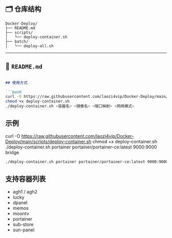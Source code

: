 ## 🗂️ 仓库结构

```
Docker-Deploy/
├── README.md
├── scripts/
│   └── deploy-container.sh
├── batch/
│   └── deploy-all.sh
```

---

## 📄 `README.md`

```markdown

## 使用方式

```bash
curl -O https://raw.githubusercontent.com/laozi4vip/Docker-Deploy/main/scripts/deploy-container.sh
chmod +x deploy-container.sh
./deploy-container.sh <容器名> <镜像名> <端口映射> <网络模式>
```

## 示例

curl -O https://raw.githubusercontent.com/laozi4vip/Docker-Deploy/main/scripts/deploy-container.sh
chmod +x deploy-container.sh
./deploy-container.sh portainer portainer/portainer-ce:latest 9000:9000 bridge


```bash
./deploy-container.sh portainer portainer/portainer-ce:latest 9000:9000 bridge
```

## 支持容器列表

- agh1 / agh2
- lucky
- dpanel
- memos
- moontv
- portainer
- sub-store
- sun-panel
```
